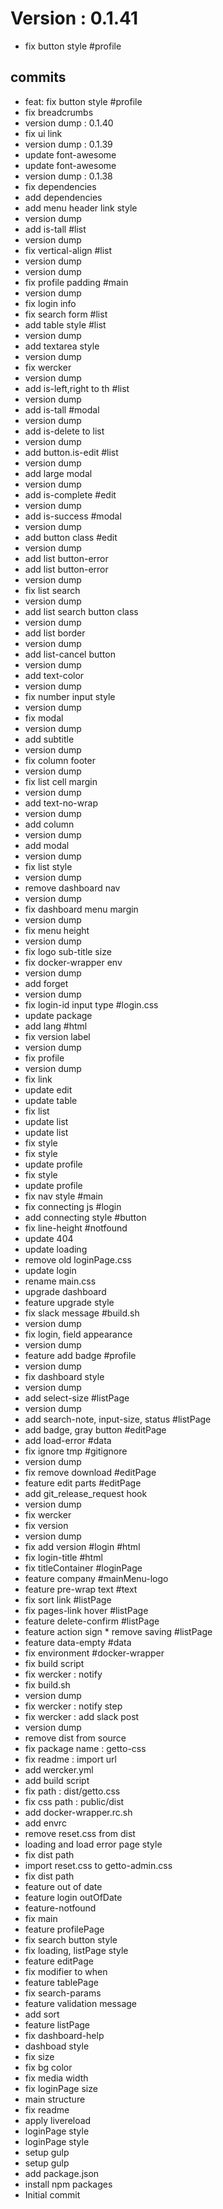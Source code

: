 # Version : 0.1.41

- fix button style #profile

## commits

* feat: fix button style #profile
* fix breadcrumbs
* version dump : 0.1.40
* fix ui link
* version dump : 0.1.39
* update font-awesome
* update font-awesome
* version dump : 0.1.38
* fix dependencies
* add dependencies
* add menu header link style
* version dump
* add is-tall #list
* version dump
* fix vertical-align #list
* version dump
* version dump
* fix profile padding #main
* version dump
* fix login info
* fix search form #list
* add table style #list
* version dump
* add textarea style
* version dump
* fix wercker
* version dump
* add is-left,right to th #list
* version dump
* add is-tall #modal
* version dump
* add is-delete to list
* version dump
* add button.is-edit #list
* version dump
* add large modal
* version dump
* add is-complete #edit
* version dump
* add is-success #modal
* version dump
* add button class #edit
* version dump
* add list button-error
* add list button-error
* version dump
* fix list search
* version dump
* add list search button class
* version dump
* add list border
* version dump
* add list-cancel button
* version dump
* add text-color
* version dump
* fix number input style
* version dump
* fix modal
* version dump
* add subtitle
* version dump
* fix column footer
* version dump
* fix list cell margin
* version dump
* add text-no-wrap
* version dump
* add column
* version dump
* add modal
* version dump
* fix list style
* version dump
* remove dashboard nav
* version dump
* fix dashboard menu margin
* version dump
* fix menu height
* version dump
* fix logo sub-title size
* fix docker-wrapper env
* version dump
* add forget
* version dump
* fix login-id input type #login.css
* update package
* add lang #html
* fix version label
* version dump
* fix profile
* version dump
* fix link
* update edit
* update table
* fix list
* update list
* update list
* fix style
* fix style
* update profile
* fix style
* update profile
* fix nav style #main
* fix connecting js #login
* add connecting style #button
* fix line-height #notfound
* update 404
* update loading
* remove old loginPage.css
* update login
* rename main.css
* upgrade dashboard
* feature upgrade style
* fix slack message #build.sh
* version dump
* fix login, field appearance
* version dump
* feature add badge #profile
* version dump
* fix dashboard style
* version dump
* add select-size #listPage
* version dump
* add search-note, input-size, status #listPage
* add badge, gray button #editPage
* add load-error #data
* fix ignore tmp #gitignore
* version dump
* fix remove download #editPage
* feature edit parts #editPage
* add git_release_request hook
* version dump
* fix wercker
* fix version
* version dump
* fix add version #login #html
* fix login-title #html
* fix titleContainer #loginPage
* feature company #mainMenu-logo
* feature pre-wrap text #text
* fix sort link #listPage
* fix pages-link hover #listPage
* feature delete-confirm #listPage
* feature action sign * remove saving #listPage
* feature data-empty #data
* fix environment #docker-wrapper
* fix build script
* fix wercker : notify
* fix build.sh
* version dump
* fix wercker : notify step
* fix wercker : add slack post
* version dump
* remove dist from source
* fix package name : getto-css
* fix readme : import url
* add wercker.yml
* add build script
* fix path : dist/getto.css
* fix css path : public/dist
* add docker-wrapper.rc.sh
* add envrc
* remove reset.css from dist
* loading and load error page style
* fix dist path
* import reset.css to getto-admin.css
* fix dist path
* feature out of date
* feature login outOfDate
* feature-notfound
* fix main
* feature profilePage
* fix search button style
* fix loading, listPage style
* feature editPage
* fix modifier to when
* feature tablePage
* fix search-params
* feature validation message
* add sort
* feature listPage
* fix dashboard-help
* dashboad style
* fix size
* fix bg color
* fix media width
* fix loginPage size
* main structure
* fix readme
* apply livereload
* loginPage style
* loginPage style
* setup gulp
* setup gulp
* add package.json
* install npm packages
* Initial commit
